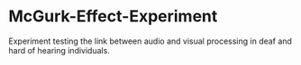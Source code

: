 # McGurk-Effect-Experiment
Experiment testing the link between audio and visual processing in deaf and hard of hearing individuals.

